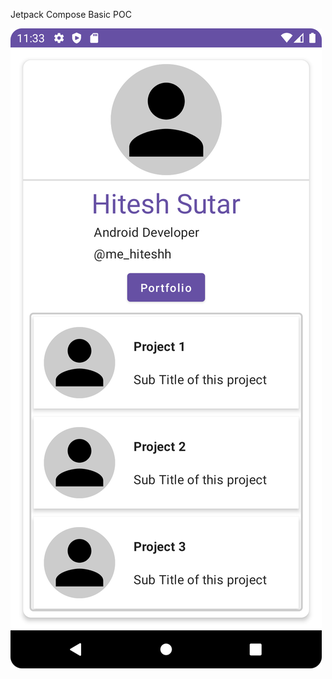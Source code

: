 Jetpack Compose Basic POC

![Bizz Card Screenshot](images/bizz_card_screenshot.png "Bizz Card POC Screenshot")

